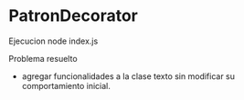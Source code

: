 # PatronDecorator
Ejecucion node index.js

Problema resuelto
- agregar funcionalidades a la clase texto sin modificar su comportamiento inicial.
